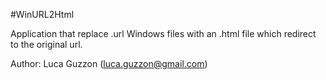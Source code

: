 #WinURL2Html

Application that replace .url Windows files with an .html file which redirect to the original url.

Author: Luca Guzzon (luca.guzzon@gmail.com)
